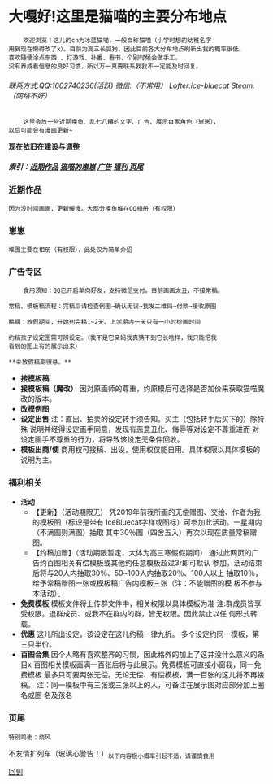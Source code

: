<html>
<body oncontextmenu = "return false" ></body>
<body onselectstart = "return false" ></body>
<body oncopy = "return false" ></body>
</html>

# 大嘎好!这里是猫喵的主要分布地点
        欢迎浏览！这儿的cn为冰蓝猫喵，一般自称猫喵（小学时想的幼稚名字
    用到现在懒得改了x）。目前为高三长弧狗，因此目前各大分布地点刷新出我的概率很低。
    喜欢随便涂点东西 、打游戏、补番、看书，个别时候会做手工。 
    没有养成看信息的良好习惯，所以万一真要联系我我不一定能及时回复。

###### 联系方式:QQ:1602740236(活跃)  微信:（不常用） Lofter:ice-bluecat  Steam:（网络不好）

        这里会放一些近期摸鱼、乱七八糟的文字、广告、展示自家角色（崽崽），
    以后可能会有漫画更新~
    
**现在依旧在建设与调整**

##### 索引：[近期作品](#近期作品)  [猫喵的崽崽](#崽崽)  [广告](#广告专区)  [福利](#福利相关)  [页尾](#页尾)


### 近期作品
    因为没时间画画，更新缓慢。大部分摸鱼堆在QQ相册（有权限）
    
    
### 崽崽
    堆图主要在相册（有权限），此处仅为简单介绍
    
    
### 广告专区
        食用须知：QQ已开启单向好友，支持微信支付。目前画画太丑，不接常稿。
    
    常稿、模板稿流程：完稿后请检查例图→确认无误→我发二维码→付款→接收原图
    
    稿期：放假期间，开始到完稿1~2天。上学期内一天只有一小时绘画时间
   
    约稿孩子设定图需可辨设定。（我不是它亲妈我真猜不到它长啥样，我只能把我
    看到的图上有的展示出来）
    
    **未放假稿期很悬。**

-    **接模板稿**
-    **接模板稿（魔改）**
    因对原画师的尊重，约原模后可选择是否加价来获取猫喵魔改的版本。
-    **改模例图**
-    **设定出售**
    注：直出、拍卖的设定转手须告知。买主（包括转手后买下的）除特殊
    说明并经得设定画手同意，发现有恶意丑化、侮辱等对设定不尊重进而
    对设定画手不尊重的行为，将导致该设定无条件回收。
-    **模板出商/使**
    商用权可接稿、出设，使用权仅能自用。具体权限以具体模板的说明为主。
    
    
### 福利相关
-    **活动**
      * 【更新】（活动期限无）
       凭2019年前我所画的无偿赠图、交绘、作者为我的模板图（标识是带有
     IceBluecat字样或图标）可参加此活动。一星期内（不满图则满图）抽取
     其中30％图（四舍五入）再次以现在质量常稿赠图。
      * 【约稿加赠】（活动期限暂定，大体为高三寒假假期间）
       通过此网页的广告约百图相关有偿模板或其他约任意模板超过3r即可默认
     参加。活动结束后将与20人内抽取30％、50~100人内抽取20％、100人以上
     抽取10％，给予常稿赠图一张或模板稿广告内模板三张（注：不能赠图的模
     板不参与本活动）。
-    **免费模板**
    模板文件将上传群文件中，相关权限以具体模板为准
    注:群成员皆享受权限。退群成员、或我不在群内的群，皆无权限。因此禁止以任
    何形式转载。
-    **优惠**
    这儿所出设定，该设定在这儿约稿一律九折。
    多个设定约同一模板，第三只半价。
-    **百图合集**
    因个人略有喜欢整齐的习惯，因此格外的加上了这并没什么意义的条目x
    百图相关模板画满一百张后将与此展示。免费模板可直接小窗我，同一免费模板
    最多只可要两张无偿。无论无偿、有偿模板，满一百张的这儿将不再接稿。
    注：同一模板中有三张或三张以上的人，可备注在展示图对应部分加上圈名或圈
    名及孩名
    
    
### 页尾
    特别鸣谢：烧风
    
   不友情扩列车（玻璃心警告！）<sub>以下内容极小概率引起不适，请谨慎食用</sub>

[回到](#近期作品)
